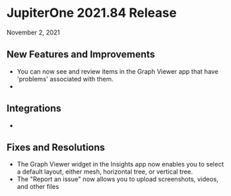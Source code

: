
# JupiterOne 2021.84 Release

November 2, 2021

## New Features and Improvements

- You can now see and review items in the Graph Viewer app that have 'problems' associated with them.
- 

## Integrations

- 

## Fixes and Resolutions

- The Graph Viewer widget in the Insights app now enables you to select a default layout,
  either mesh, horizontal tree, or vertical tree.
- The "Report an issue" now allows you to upload screenshots, videos, and other files

